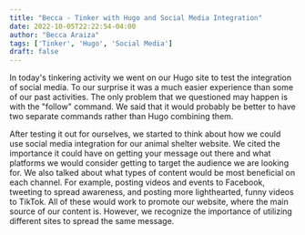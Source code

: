 ```yaml
---
title: "Becca - Tinker with Hugo and Social Media Integration"
date: 2022-10-05T22:22:54-04:00
author: "Becca Araiza"
tags: ['Tinker', 'Hugo', 'Social Media']
draft: false
---
```


In today's tinkering activity we went on our Hugo site to test the integration of social media. To our surprise it was a much easier experience than some of our past activities. The only problem that we questioned may happen is with the "follow" command. We said that it would probably be better to have two separate commands rather than Hugo combining them.

After testing it out for ourselves, we started to think about how we could use social media integration for our animal shelter website. We cited the importance it could have on getting your message out there and what platforms we would consider getting to target the audience we are looking for. We also talked about what types of content would be most beneficial on each channel. For example, posting videos and events to Facebook, tweeting to spread awareness, and posting more lighthearted, funny videos to TikTok. All of these would work to promote our website, where the main source of our content is. However, we recognize the importance of utilizing different sites to spread the same message. 
